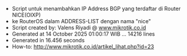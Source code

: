 - Script untuk menambahkan IP Address BGP yang terdaftar di Router NICE(OIXP)
- ke RouterOS dalam ADDRESS-LIST dengan nama "nice"
- Script created by: Valens Riyadi @ www.mikrotik.co.id
- Generated at 14 October 2025 01:00:17 WIB ... 14216 lines
- Generated in 16.456 seconds
- How-to: http://www.mikrotik.co.id/artikel_lihat.php?id=23
